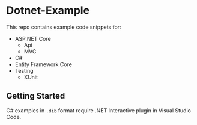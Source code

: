 # Dotnet-Example

This repo contains example code snippets for:

- ASP.NET Core
  - Api
  - MVC
- C#
- Entity Framework Core
- Testing
  - XUnit

## Getting Started

C# examples in `.dib` format require .NET Interactive plugin in Visual Studio Code.
